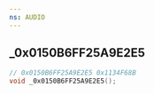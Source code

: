 ```yaml
---
ns: AUDIO
---
```

## _0x0150B6FF25A9E2E5

```c
// 0x0150B6FF25A9E2E5 0x1134F68B
void _0x0150B6FF25A9E2E5();
```


